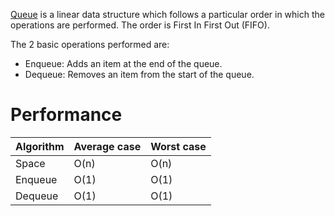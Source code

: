 [Queue](https://en.wikipedia.org/wiki/Queue_(abstract_data_type)) is a linear data structure which follows a particular order in which the operations are performed. The order is First In First Out (FIFO).

The 2 basic operations performed are:
* Enqueue: Adds an item at the end of the queue.
* Dequeue: Removes an item from the start of the queue.
 
# Performance
Algorithm  | Average case | Worst case
---------- | -------      | ----------
Space	     | O(n)	        | O(n)
Enqueue	   | O(1)	        | O(1)
Dequeue	   | O(1)	        | O(1)
